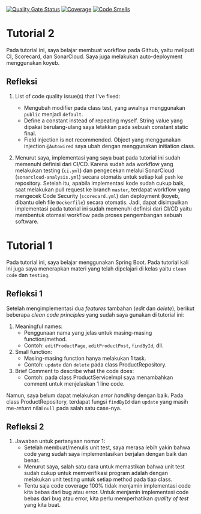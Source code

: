 [![Quality Gate Status](https://sonarcloud.io/api/project_badges/measure?project=amzufar_advpro-module-2&metric=alert_status)](https://sonarcloud.io/summary/new_code?id=amzufar_advpro-module-2)
[![Coverage](https://sonarcloud.io/api/project_badges/measure?project=amzufar_advpro-module-2&metric=coverage)](https://sonarcloud.io/summary/new_code?id=amzufar_advpro-module-2)
[![Code Smells](https://sonarcloud.io/api/project_badges/measure?project=amzufar_advpro-module-2&metric=code_smells)](https://sonarcloud.io/summary/new_code?id=amzufar_advpro-module-2)
# Tutorial 2
Pada tutorial ini, saya belajar membuat workflow pada Github, yaitu meliputi CI, Scorecard, dan SonarCloud. Saya juga melakukan auto-deployment menggunakan koyeb.
## Refleksi
1. List of code quality issue(s) that I've fixed:
   *  Mengubah modifier pada class test, yang awalnya menggunakan `public` menjadi `default`.
   *  Define a constant instead of repeating myself. String value yang dipakai berulang-ulang saya letakkan pada sebuah constant static final.
   *  Field injection is not recommended. Object yang menggunakan injection `@Autowired` saya ubah dengan menggunakan initiation class.

2. Menurut saya, implementasi yang saya buat pada tutorial ini sudah memenuhi definisi dari CI/CD. Karena sudah ada workflow yang melakukan testing (`ci.yml`) dan pengecekan melalui SonarCloud (`sonarcloud-analysis.yml`) secara otomatis untuk setiap kali `push` ke repository. Setelah itu, apabila implementasi kode sudah cukup baik, saat melakukan pull request ke branch `master`, terdapat workflow yang mengecek Code Security (`scorecard.yml`) dan deployment (koyeb, dibantu oleh file `Dockerfile`) secara otomatis. Jadi, dapat disimpulkan implementasi pada tutorial ini sudah memenuhi definisi dari CI/CD yaitu membentuk otomasi workflow pada proses pengembangan sebuah software.

# Tutorial 1
Pada tutorial ini, saya belajar menggunakan Spring Boot. Pada tutorial kali ini juga saya menerapkan materi yang telah dipelajari di kelas yaitu `clean code` dan  `testing`.
## Refleksi 1

Setelah mengimplementasi dua _features_ tambahan (_edit_ dan _delete_), berikut beberapa _clean code principles_ yang sudah saya gunakan di tutorial ini:

1. Meaningful names: 
   * Penggunaan nama yang jelas untuk masing-masing function/method. 
   * Contoh: `editProductPage`, `editProductPost`, `findById`, dll.
2. Small function:
   * Masing-masing function hanya melakukan 1 task.
   * Contoh: `update` dan `delete` pada class ProductRepository.
3. Brief Comment to describe what the code does:
   * Contoh: pada class ProductServiceImpl saya menambahkan comment untuk menjelaskan 1 line code.

Namun, saya belum dapat melakukan _error handling_ dengan baik. Pada class ProductRepository, terdapat fungsi `findById` dan `update` yang masih me-_return_ nilai `null` pada salah satu case-nya.

## Refleksi 2
1. Jawaban untuk pertanyaan nomor 1:
   * Setelah membuat/menulis unit test, saya merasa lebih yakin bahwa code yang sudah saya implementasikan berjalan dengan baik dan benar. 
   * Menurut saya, salah satu cara untuk memastikan bahwa unit test sudah cukup untuk memverifikasi program adalah dengan melakukan unit testing untuk setiap method pada tiap class.
   * Tentu saja code coverage 100% tidak menjamin implementasi code kita bebas dari bug atau error. Untuk menjamin implementasi code bebas dari bug atau error, kita perlu memperhatikan _quality of test_ yang kita buat.